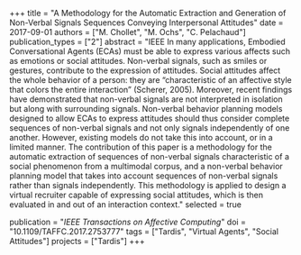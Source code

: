 +++
title = "A Methodology for the Automatic Extraction and Generation of Non-Verbal Signals Sequences Conveying Interpersonal Attitudes"
date = 2017-09-01
authors = ["M. Chollet", "M. Ochs", "C. Pelachaud"]
publication_types = ["2"]
abstract = "IEEE In many applications, Embodied Conversational Agents (ECAs) must be able to express various affects such as emotions or social attitudes. Non-verbal signals, such as smiles or gestures, contribute to the expression of attitudes. Social attitudes affect the whole behavior of a person: they are &#x201C;characteristic of an affective style that colors the entire interaction&#x201D; (Scherer, 2005). Moreover, recent findings have demonstrated that non-verbal signals are not interpreted in isolation but along with surrounding signals. Non-verbal behavior planning models designed to allow ECAs to express attitudes should thus consider complete sequences of non-verbal signals and not only signals independently of one another. However, existing models do not take this into account, or in a limited manner. The contribution of this paper is a methodology for the automatic extraction of sequences of non-verbal signals characteristic of a social phenomenon from a multimodal corpus, and a non-verbal behavior planning model that takes into account sequences of non-verbal signals rather than signals independently. This methodology is applied to design a virtual recruiter capable of expressing social attitudes, which is then evaluated in and out of an interaction context."
selected = true

publication = "*IEEE Transactions on Affective Computing*"
doi = "10.1109/TAFFC.2017.2753777"
tags = ["Tardis", "Virtual Agents", "Social Attitudes"]
projects = ["Tardis"]
+++
